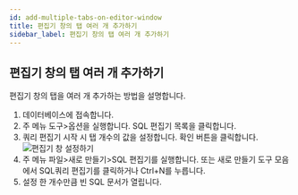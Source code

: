 ```yaml
---
id: add-multiple-tabs-on-editor-window
title: 편집기 창의 탭 여러 개 추가하기
sidebar_label: 편집기 창의 탭 여러 개 추가하기
---
```


## 편집기 창의 탭 여러 개 추가하기

편집기 창의 탭을 여러 개 추가하는 방법을 설명합니다.

1. 데이터베이스에 접속합니다.
2. 주 메뉴 도구>옵션을 실행합니다. SQL 편집기 목록을 클릭합니다.
3. 쿼리 편집기 시작 시 탭 개수의 값을 설정합니다. 확인 버튼을 클릭합니다.
![편집기 창 설정하기](https://s3.ap-northeast-2.amazonaws.com/sqlgate-manual-content/06675CFD5B084CAA4F09524C0EF8F612.jpg)
4. 주 메뉴 파일>새로 만들기>SQL 편집기를 실행합니다. 또는 새로 만들기 도구 모음에서 SQL쿼리 편집기를 클릭하거나 Ctrl+N를 누릅니다.
5. 설정 한 개수만큼 빈 SQL 문서가 열립니다.



